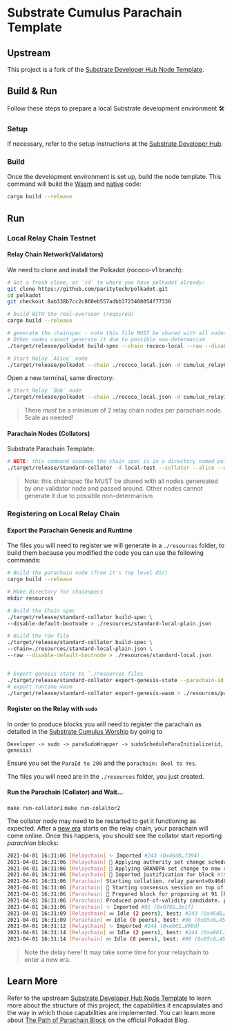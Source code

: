 # Substrate Cumulus Parachain Template

## Upstream

This project is a fork of the
[Substrate Developer Hub Node Template](https://github.com/substrate-developer-hub/substrate-node-template).

## Build & Run

Follow these steps to prepare a local Substrate development environment :hammer_and_wrench:

### Setup

If necessary, refer to the setup instructions at the
[Substrate Developer Hub](https://substrate.dev/docs/en/knowledgebase/getting-started/#manual-installation).

### Build

Once the development environment is set up, build the node template. This command will build the
[Wasm](https://substrate.dev/docs/en/knowledgebase/advanced/executor#wasm-execution) and
[native](https://substrate.dev/docs/en/knowledgebase/advanced/executor#native-execution) code:

```bash
cargo build --release
```

## Run

### Local Relay Chain Testnet

#### Relay Chain Network(Validators)

We need to clone and install the Polkadot (rococo-v1 branch):

```bash
# Get a fresh clone, or `cd` to where you have polkadot already:
git clone https://github.com/paritytech/polkadot.git
cd polkadot
git checkout 8ab338b7cc2c860eb557adbb3723408054f77330

# build WITH the real-overseer (required)
cargo build --release

# generate the chainspec - note this file MUST be shared with all nodes!
# Other nodes cannot generate it due to possible non-determanism
./target/release/polkadot build-spec --chain rococo-local --raw --disable-default-bootnode > rococo_local.json

# Start Relay `Alice` node
./target/release/polkadot --chain ./rococo_local.json -d cumulus_relay0 --validator --alice --port 50556
```

Open a new terminal, same directory:

```bash
# Start Relay `Bob` node
./target/release/polkadot --chain ./rococo_local.json -d cumulus_relay1 --validator --bob --port 50555
```

> There _must_ be a minimum of 2 relay chain nodes per parachain node. Scale as needed!

#### Parachain Nodes (Collators)

Substrate Parachain Template:

```bash
# NOTE: this command assumes the chain spec is in a directory named polkadot that is a sibling of the working directory
./target/release/standard-collator -d local-test --collator --alice --ws-port 9945 --parachain-id 200 -- --chain ../polkadot/rococo_local.json
```

> Note: this chainspec file MUST be shared with all nodes genereated by _one_ validator node and passed around.
> Other nodes cannot generate it due to possible non-determanism

### Registering on Local Relay Chain

#### Export the Parachain Genesis and Runtime

The files you will need to register we will generate in a `./resources` folder, to build them because
you modified the code you can use the following commands:

```bash
# Build the parachain node (from it's top level dir)
cargo build --release

# Make directory for chainspecs
mkdir resources

# Build the Chain spec
./target/release/standard-collator build-spec \
--disable-default-bootnode > ./resources/standard-local-plain.json

# Build the raw file
./target/release/standard-collator build-spec \
--chain=./resources/standard-local-plain.json \
--raw --disable-default-bootnode > ./resources/standard-local.json


# Export genesis state to `./resources files
./target/release/standard-collator export-genesis-state --parachain-id 200 > ./resources/para-200-genesis
# export runtime wasm
./target/release/standard-collator export-genesis-wasm > ./resources/para-200.wasm
```

#### Register on the Relay with `sudo`

In order to produce blocks you will need to register the parachain as detailed in the [Substrate Cumulus Worship](https://substrate.dev/cumulus-workshop/#/en/3-parachains/2-register) by going to

`Developer -> sudo -> paraSudoWrapper -> sudoScheduleParaInitialize(id, genesis)`

Ensure you set the `ParaId to 200` and the `parachain: Bool to Yes`.

The files you will need are in the `./resources` folder, you just created.

#### Run the Parachain (Collator) and Wait...

`make run-collator1`
`make run-colaltor2`

The collator node may need to be restarted to get it functioning as expected. After a [new era](https://wiki.polkadot.network/docs/en/glossary#era) starts on the relay chain, your parachain will come online. Once this happens, you should see the
collator start reporting _parachian_ blocks:

```bash
2021-04-01 16:31:06 [Relaychain] ✨ Imported #243 (0x46d8…f394)
2021-04-01 16:31:06 [Relaychain] 👴 Applying authority set change scheduled at block #191
2021-04-01 16:31:06 [Relaychain] 👴 Applying GRANDPA set change to new set [(Public(88dc3417d5058ec4b4503e0c12ea1a0a89be200fe98922423d4334014fa6b0ee (5FA9nQDV...)), 1), (Public(d17c2d7823ebf260fd138f2d7e27d114c0145d968b5ff5006125f2414fadae69 (5GoNkf6W...)), 1)]
2021-04-01 16:31:06 [Relaychain] 👴 Imported justification for block #191 that triggers command Changing authorities, signaling voter.
2021-04-01 16:31:06 [Parachain] Starting collation. relay_parent=0x46d87d4b55ffcd2d2dde3ee2459524c41da48ac970fb1448feaa26777b14f394 at=0x85c655663ad333b1508d0e4a373e86c08eb5b5353a3eef532a572af6395c45be
2021-04-01 16:31:06 [Parachain] 🙌 Starting consensus session on top of parent 0x85c655663ad333b1508d0e4a373e86c08eb5b5353a3eef532a572af6395c45be
2021-04-01 16:31:06 [Parachain] 🎁 Prepared block for proposing at 91 [hash: 0x078560513ac1862fed0caf5726b7ca024c2af6a28861c6c69776b61fcf5d3e1f; parent_hash: 0x85c6…45be; extrinsics (2): [0x8909…1c6c, 0x12ac…5583]]
2021-04-01 16:31:06 [Parachain] Produced proof-of-validity candidate. pov_hash=0x836cd0d72bf587343cdd5d4f8631ceb9b863faaa5e878498f833c7f656d05f71 block_hash=0x078560513ac1862fed0caf5726b7ca024c2af6a28861c6c69776b61fcf5d3e1f
2021-04-01 16:31:06 [Parachain] ✨ Imported #91 (0x0785…3e1f)
2021-04-01 16:31:09 [Relaychain] 💤 Idle (2 peers), best: #243 (0x46d8…f394), finalized #192 (0x9fb4…4b28), ⬇ 1.0kiB/s ⬆ 3.2kiB/s
2021-04-01 16:31:09 [Parachain] 💤 Idle (0 peers), best: #90 (0x85c6…45be), finalized #64 (0x10af…4ede), ⬇ 1.1kiB/s ⬆ 1.0kiB/s
2021-04-01 16:31:12 [Relaychain] ✨ Imported #244 (0xe861…d99d)
2021-04-01 16:31:14 [Relaychain] 💤 Idle (2 peers), best: #244 (0xe861…d99d), finalized #193 (0x9225…85f1), ⬇ 2.0kiB/s ⬆ 1.6kiB/s
2021-04-01 16:31:14 [Parachain] 💤 Idle (0 peers), best: #90 (0x85c6…45be), finalized #65 (0xdd20…d44a), ⬇ 1.6kiB/s ⬆ 1.4kiB/s
```

> Note the delay here! It may take some time for your relaychain to enter a new era.

## Learn More

Refer to the upstream
[Substrate Developer Hub Node Template](https://github.com/substrate-developer-hub/substrate-node-template)
to learn more about the structure of this project, the capabilities it encapsulates and the way in
which those capabilities are implemented. You can learn more about
[The Path of Parachain Block](https://polkadot.network/the-path-of-a-parachain-block/) on the
official Polkadot Blog.
